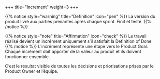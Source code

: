 +++
title="Increment"
weight=3
+++

{{% notice style="warning" title="Definition" icon="pen" %}}
La version du produit livré aux parties prenantes après chaque sprint. Finit et testé.
{{% /notice %}}

{{% notice style="note" title="Affirmation" icon="check" %}}
Le travail réalisé devient un incrément uniquement s’il satisfait la Definition of Done
{{% /notice %}}
L’incrément représente une étape vers le Product Goal. Chaque incrément doit apporter de la
valeur au produit et ils doivent fonctionner ensemble.

C’est le résultat visible de toutes les décisions et priorisations prises par le Product Owner et
l’équipe.

